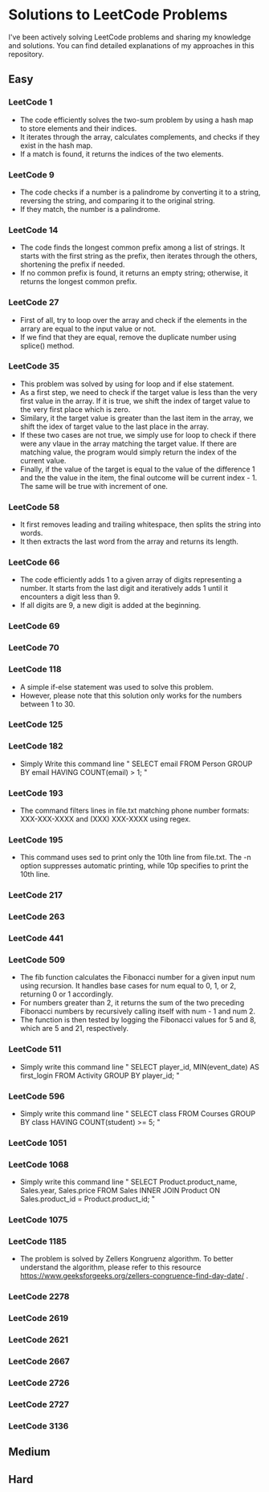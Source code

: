 # Solutions to LeetCode Problems
I've been actively solving LeetCode problems and sharing my knowledge and solutions. You can find detailed explanations of my approaches in this repository.
## Easy
### LeetCode 1
- The code efficiently solves the two-sum problem by using a hash map to store elements and their indices.
-  It iterates through the array, calculates complements, and checks if they exist in the hash map.
-  If a match is found, it returns the indices of the two elements.

### LeetCode 9
- The code checks if a number is a palindrome by converting it to a string, reversing the string, and comparing it to the original string.
- If they match, the number is a palindrome.   

### LeetCode 14
- The code finds the longest common prefix among a list of strings. It starts with the first string as the prefix, then iterates through the others, shortening the prefix if needed.
- If no common prefix is found, it returns an empty string; otherwise, it returns the longest common prefix.

### LeetCode 27
- First of all, try to loop over the array and check if the elements in the arrary are equal to the input value or not. 
- If we find that they are equal, remove the duplicate number using splice() method.

### LeetCode 35
- This problem was solved by using for loop and if else statement.
- As a first step, we need to check if the target value is less than the very first value in the array. If it is true, we shift the index of target value to the very first place which is zero. 
- Similary, it the target value is greater than the last item in the array, we shift the idex of target value to the last place in the array. 
- If these two cases are not true, we simply use for loop to check if there were any vlaue in the array matching the target value. If there are matching value, the program would simply return the index of the current value. 
- Finally, if the value of the target is equal to the value of the difference 1 and the the value in the item, 
the final outcome will be current index - 1. The same will be true with increment of one.

### LeetCode 58
- It first removes leading and trailing whitespace, then splits the string into words.
- It then extracts the last word from the array and returns its length.

### LeetCode 66
- The code efficiently adds 1 to a given array of digits representing a number. It starts from the last digit and iteratively adds 1 until it encounters a digit less than 9.
- If all digits are 9, a new digit is added at the beginning.

### LeetCode 69

### LeetCode 70

### LeetCode 118
- A simple if-else statement was used to solve this problem.
- However, please note that this solution only works for the numbers between 1 to 30.

### LeetCode 125
### LeetCode 182
- Simply Write this command line " SELECT email FROM Person GROUP BY email HAVING COUNT(email) > 1; "
### LeetCode 193
- The command filters lines in file.txt matching phone number formats: XXX-XXX-XXXX and (XXX) XXX-XXXX using regex.
### LeetCode 195
- This command uses sed to print only the 10th line from file.txt. The -n option suppresses automatic printing, while 10p specifies to print the 10th line.
### LeetCode 217
### LeetCode 263
### LeetCode 441
### LeetCode 509
- The fib function calculates the Fibonacci number for a given input num using recursion. It handles base cases for num equal to 0, 1, or 2, returning 0 or 1 accordingly.
- For numbers greater than 2, it returns the sum of the two preceding Fibonacci numbers by recursively calling itself with num - 1 and num 2.
- The function is then tested by logging the Fibonacci values for 5 and 8, which are 5 and 21, respectively.

### LeetCode 511
- Simply write this command line " SELECT player_id, MIN(event_date) AS first_login FROM Activity GROUP BY player_id; "
### LeetCode 596
- Simply write this command line " SELECT class FROM Courses GROUP BY class HAVING COUNT(student) >= 5; "

### LeetCode 1051
### LeetCode 1068
- Simply write this command line " SELECT Product.product_name, Sales.year, Sales.price FROM Sales INNER JOIN Product ON Sales.product_id = Product.product_id; "
### LeetCode 1075

### LeetCode 1185

- The problem is solved by Zellers Kongruenz algorithm. To better understand the algorithm, please refer to this resource https://www.geeksforgeeks.org/zellers-congruence-find-day-date/ .

### LeetCode 2278
### LeetCode 2619
### LeetCode 2621
### LeetCode 2667
### LeetCode 2726
### LeetCode 2727
### LeetCode 3136


## Medium

## Hard
